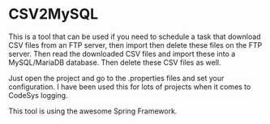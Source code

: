 # CSV2MySQL

This is a tool that can be used if you need to schedule a task that download CSV files from an FTP server, then import then delete these files on the FTP server. Then read the downloaded CSV files and import these into a MySQL/MariaDB database. Then delete these CSV files as well. 

Just open the project and go to the .properties files and set your configuration.
I have been used this for lots of projects when it comes to CodeSys logging. 

This tool is using the awesome Spring Framework.
